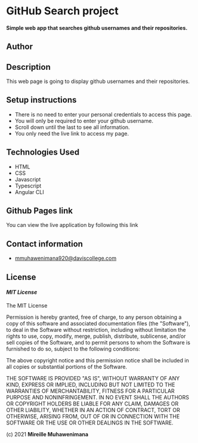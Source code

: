 # GitHub Search project
#### Simple web app that searches github usernames and their repositories.
## Author


## Description
This web page is going to display github usernames and their repositories.

## Setup instructions
* There is no need to enter your personal credentials to access this page.
* You will only be required to enter your github username.
* Scroll down until the last to see all information.
* You only need the live link to access my page.

## Technologies Used
* HTML  
* CSS
* Javascript
* Typescript
* Angular CLI


## Github Pages link
You can view the live application by following this link 

## Contact information
* mmuhawenimana920@daviscollege.com

## License
#### *MIT License*
The MIT License

Permission is hereby granted, free of charge, to any person obtaining a copy
of this software and associated documentation files (the "Software"), to deal
in the Software without restriction, including without limitation the rights
to use, copy, modify, merge, publish, distribute, sublicense, and/or sell
copies of the Software, and to permit persons to whom the Software is
furnished to do so, subject to the following conditions:

The above copyright notice and this permission notice shall be included in
all copies or substantial portions of the Software.

THE SOFTWARE IS PROVIDED "AS IS", WITHOUT WARRANTY OF ANY KIND, EXPRESS OR
IMPLIED, INCLUDING BUT NOT LIMITED TO THE WARRANTIES OF MERCHANTABILITY,
FITNESS FOR A PARTICULAR PURPOSE AND NONINFRINGEMENT. IN NO EVENT SHALL THE
AUTHORS OR COPYRIGHT HOLDERS BE LIABLE FOR ANY CLAIM, DAMAGES OR OTHER
LIABILITY, WHETHER IN AN ACTION OF CONTRACT, TORT OR OTHERWISE, ARISING FROM,
OUT OF OR IN CONNECTION WITH THE SOFTWARE OR THE USE OR OTHER DEALINGS IN
THE SOFTWARE.

(c) 2021 **Mireille Muhawenimana**
